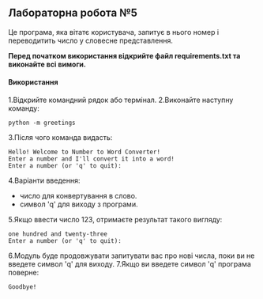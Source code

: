 ## Лабораторна робота №5
Це програма, яка вітатє користувача, запитує в нього номер і
переводитить число у словесне представлення.

**Перед початком використання відкрийте файл requirements.txt та виконайте всі вимоги.**

#### Використання
1.Відкрийте командний рядок або термінал. 
2.Виконайте наступну команду:
```
python -m greetings
```
3.Після чого команда видасть:
```
Hello! Welcome to Number to Word Converter!
Enter a number and I'll convert it into a word!
Enter a number (or 'q' to quit):
```
4.Варіанти введення:
- число для конвертування в слово.
- символ 'q' для виходу з програми.

5.Якщо ввести число 123, отримаєте результат такого вигляду:
```
one hundred and twenty-three
Enter a number (or 'q' to quit):
```
6.Модуль буде продовжувати запитувати вас про нові числа, поки ви не введете символ 'q' для виходу.
7.Якщо ви введете символ 'q' програма поверне:
```
Goodbye!
```